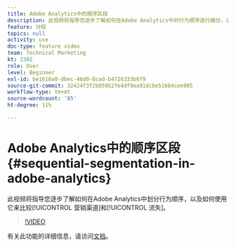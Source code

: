 ```yaml
---
title: Adobe Analytics中的顺序区段
description: 此视频将指导您逐步了解如何在Adobe Analytics中对行为顺序进行细分，以及如何使用这些内容来比较营销渠道和流失。
feature: 分段
topics: null
activity: use
doc-type: feature video
team: Technical Marketing
kt: 2302
role: User
level: Beginner
exl-id: be1610a0-dbec-46d0-8cad-b4726333b8f9
source-git-commit: 32424f3f2b05952fe4df9ea91dcbe51684cee905
workflow-type: tm+mt
source-wordcount: '85'
ht-degree: 11%

---
```


# Adobe Analytics中的顺序区段 {#sequential-segmentation-in-adobe-analytics}

此视频将指导您逐步了解如何在Adobe Analytics中划分行为顺序，以及如何使用它来比较[!UICONTROL 营销渠道]和[!UICONTROL 流失]。

>[!VIDEO](https://video.tv.adobe.com/v/25405/?quality=12)

有关此功能的详细信息，请访问[文档](https://marketing.adobe.com/resources/help/en_US/analytics/segment/index.html?f=seg_build_ui)。
